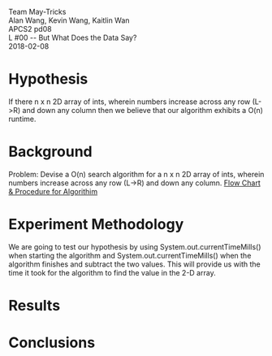 Team May-Tricks                            
Alan Wang, Kevin Wang, Kaitlin Wan                        
APCS2 pd08                                                    
L #00 -- But What Does the Data Say?                                                  
2018-02-08                                                 

# Hypothesis
If there n x n 2D array of ints, wherein numbers increase across any row (L->R) and down any column then we believe that our algorithm exhibits a O(n) runtime. 
# Background
Problem: Devise a O(n) search algorithm for a n x n 2D array of ints, wherein numbers increase across any row (L->R) and down any column.
[Flow Chart & Procedure for Algorithim](Search2DArray.jpg)
# Experiment Methodology
We are going to test our hypothesis by using System.out.currentTimeMills() when starting the algorithm  and System.out.currentTimeMills() when the algorithm finishes and subtract the two values. This will provide us with the time it took for the algorithm to find the value in the 2-D array. 
# Results

# Conclusions

